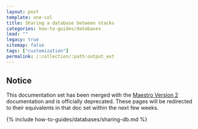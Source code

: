 ```yaml
---
layout: post
template: one-col
title: Sharing a database between stacks
categories: how-to-guides/databases
lead: ""
legacy: true
sitemap: false
tags: ["customization"]
permalink: /:collection/:path:output_ext
---
```


## Notice
<div class="notice notice-warning"><p>This documentation set has been merged with the <a href="/maestro/">Maestro Version 2</a> documentation and is officially deprecated. These pages will be redirected to their equivalents in that doc set within the next few weeks.</p></div>
{% include how-to-guides/databases/sharing-db.md %}